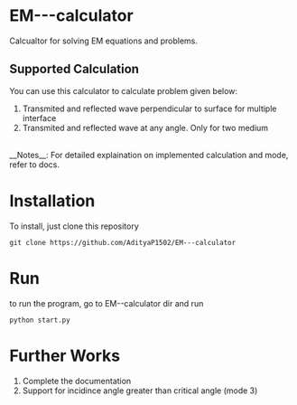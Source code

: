 # EM---calculator
Calcualtor for solving EM equations and problems.

## Supported Calculation
You can use this calculator to calculate problem given below:
1. Transmited and reflected wave perpendicular to surface for multiple interface
2. Transmited and reflected wave at any angle. Only for two medium
<br>
__Notes__: For detailed explaination on implemented calculation and mode, refer to docs.

# Installation
To install, just clone this repository
```
git clone https://github.com/AdityaP1502/EM---calculator
```

# Run
to run the program, go to EM--calculator dir and run
```
python start.py
```

# Further Works
1. Complete the documentation
2. Support for incidince angle greater than critical angle (mode 3)

